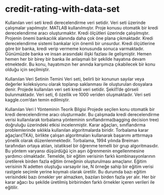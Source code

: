 # credit-rating-with-data-set

Kullanılan veri seti kredi derecelendirme veri setidir. Veri seti üzerinde çalışmalar yapılmıştır. MATLAB kullanılmıştır.
Proje konusu otomatik bir kredi derecelendirme aracı oluşturmaktır. Kredi ölçütleri 
üzerinde çalışılmıştır. Projenin önemi bankacılık alanında daha çok öne plana çıkmaktadır. 
Kredi derecelendirme sistemi bankalar için önemli bir unsurdur. Kredi ölçütlerine göre bir 
banka, kredi verip vermeme konusunda sonuca varmaktadır.
Günümüzde banka ve insan arasındaki ilişki fazlası ile gelişmiştir. Hemen hemen her bir birey 
bir banka ile anlaşmalı bir şekilde hayatına devam etmektedir. Bu konu, hayatımızın her anında 
karşımıza çıkabilecek bir konu olduğu için seçilmiştir.

Kullanılan Veri Setinin Temini
Veri seti, belirli bir konunun sayılar veya değerler koleksiyonu olarak toplanıp saklanması ile 
oluşturulan dosyalara denir. Projede kullanılan veri seti kredi veri setidir. Şekil1’de görseli 
bulunmaktadır. Veri seti, 6 özellik ve 1000 veriden oluşmaktadır. Veri seti kaggle.com’dan 
temin edilmiştir. 

Kullanılan Veri l Yönteminin Teorik Bilgisi
Projede seçilen konu otomatik bir kredi derecelendirme aracı oluşturmadır. Bu çalışmada 
kredi derecelendirme verisi kullanılarak torbalama yönteminin sınıflandırma(bagging decision 
tree) doğruluğu üzerindeki etkisi incelenmiştir. 
Karar ağaçları, sınıflandırma problemlerinde sıklıkla kullanılan algoritmalarda biridir. 
Torbalama karar ağaçları(TKA), birlikte çalışan algoritmaları kullanarak başarımı arttırmaya 
yönelik olarak düzenlenmektedir. Torbalama, 1994 yılında Breiman tarafından ortaya atılan, 
istatiksel bir öğrenme temelli bir grup algoritmasıdır. Bu yöntem varyansı düşürdüğü için aşırı 
öğrenmenin engellenmesine yardımcı olmaktadır. Temelde, bir eğitim verisinin farklı 
kombinasyonlarının üretilerek birden fazla eğitim örneğinin oluşturulması amaçlanır. Eğitim 
verisinin N adetten oluştuğu varsayılır ise, N örneğe sahip bir eğitim verisi rastgele seçimle yerine 
koymalı olarak üretilir. Bu durumda bazı eğitim verisindeki bazı örnekler yer almazken, bazıları 
birden fazla yer alır. Her bir karar ağacı bu şekilde üretilmiş birbirinden farklı örnekler içeren 
verileri ile eğitilir. 
